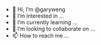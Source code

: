 - 👋 Hi, I’m @garyweng
- 👀 I’m interested in ...
- 🌱 I’m currently learning ...
- 💞️ I’m looking to collaborate on ...
- 📫 How to reach me ...

<!---
garyweng/garyweng is a ✨ special ✨ repository because its `README.md` (this file) appears on your GitHub profile.
You can click the Preview link to take a look at your changes.
--->
